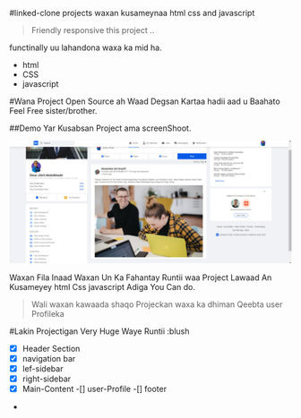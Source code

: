 #linked-clone projects waxan kusameynaa html css and javascript

>Friendly responsive this project ..

functinally uu lahandona waxa ka mid ha.


* html
* CSS
* javascript
  
#Wana Project Open Source ah Waad Degsan Kartaa hadii aad u Baahato Feel Free sister/brother.

##Demo Yar Kusabsan Project ama screenShoot.

![Demo Our Project](images/DemOurProject.png)

<p>Waxan Fila Inaad Waxan Un Ka Fahantay Runtii waa Project Lawaad An Kusameyey html Css javascript Adiga You Can do. </p>

>Wali waxan kawaada shaqo Projeckan waxa ka dhiman Qeebta user Profileka

#Lakin Projectigan Very Huge Waye Runtii :blush

-[x] Header Section
-[x] navigation bar 
-[x] lef-sidebar
-[x] right-sidebar
-[x] Main-Content
-[] user-Profile
-[] footer

-


